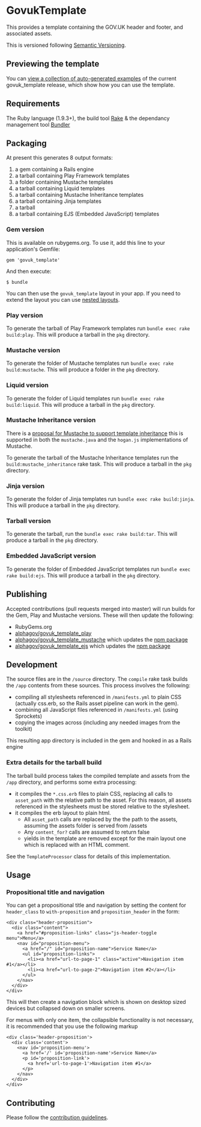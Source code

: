 # GovukTemplate

This provides a template containing the GOV.UK header and footer, and associated assets.

This is versioned following [Semantic Versioning](http://semver.org).

## Previewing the template

You can [view a collection of auto-generated examples](http://alphagov.github.io/govuk_template/) of the current govuk_template release, which show how you can use the template.

## Requirements

The Ruby language (1.9.3+), the build tool [Rake](http://rake.rubyforge.org/) & the dependancy management tool [Bundler](http://bundler.io/)

## Packaging

At present this generates 8 output formats:

1. a gem containing a Rails engine
2. a tarball containing Play Framework templates
3. a folder containing Mustache templates
4. a tarball containing Liquid templates
5. a tarball containing Mustache Inheritance templates
6. a tarball containing Jinja templates
7. a tarball
8. a tarball containing EJS (Embedded JavaScript) templates

### Gem version

This is available on rubygems.org.  To use it, add this line to your application's Gemfile:

    gem 'govuk_template'

And then execute:

    $ bundle

You can then use the `govuk_template` layout in your app.  If you need to extend the layout you can use [nested layouts](http://guides.rubyonrails.org/layouts_and_rendering.html#using-nested-layouts).

### Play version

To generate the tarball of Play Framework templates run `bundle exec rake build:play`. This will produce a tarball in the `pkg` directory.

### Mustache version

To generate the folder of Mustache templates run `bundle exec rake build:mustache`. This will produce a folder in the `pkg` directory.

### Liquid version

To generate the folder of Liquid templates run `bundle exec rake build:liquid`. This will produce a tarball in the `pkg` directory.

### Mustache Inheritance version

There is a [proposal for Mustache to support template inheritance](https://github.com/mustache/spec/issues/38) this is supported in both the `mustache.java` and the `hogan.js` implementations of Mustache.

To generate the tarball of the Mustache Inheritance templates run the `build:mustache_inheritance` rake task. This will produce a tarball in the `pkg` directory.

### Jinja version

To generate the folder of Jinja templates run `bundle exec rake build:jinja`. This will produce a tarball in the `pkg` directory.

### Tarball version

To generate the tarball, run the `bundle exec rake build:tar`. This will produce a tarball in the `pkg` directory.

### Embedded JavaScript version

To generate the folder of Embedded JavaScript templates run `bundle exec rake build:ejs`. This will produce a tarball in the `pkg` directory.

## Publishing

Accepted contributions (pull requests merged into master) will run builds for the Gem, Play and Mustache versions. These will then update the following:

* RubyGems.org
* [alphagov/govuk_template_play](https://github.com/alphagov/govuk_template_play)
* [alphagov/govuk_template_mustache](https://github.com/alphagov/govuk_template_mustache) which updates the [npm package](https://npmjs.org/package/govuk_template_mustache)
* [alphagov/govuk_template_ejs](https://github.com/alphagov/govuk_template_ejs) which updates the [npm package](https://npmjs.org/package/govuk_template_ejs)


## Development

The source files are in the `/source` directory.  The `compile` rake task builds the `/app` contents from these sources.  This process involves the following:

* compiling all stylesheets referenced in `/manifests.yml` to plain CSS (actually css.erb, so the Rails asset pipeline can work in the gem).
* combining all JavaScript files referenced in `/manifests.yml` (using Sprockets)
* copying the images across (including any needed images from the toolkit)

This resulting app directory is included in the gem and hooked in as a Rails engine

### Extra details for the tarball build

The tarball build process takes the compiled template and assets from the `/app` directory, and performs some extra processing:

* it compiles the `*.css.erb` files to plain CSS, replacing all calls to `asset_path` with the relative path to the asset.
  For this reason, all assets referenced in the stylesheets must be stored relative to the stylesheet.
* it compiles the erb layout to plain html.
    * All `asset_path` calls are replaced by the the path to the assets, assuming the assets folder is served from /assets
    * Any `content_for?` calls are assumed to return false
    * yields in the template are removed except for the main layout one which is replaced with an HTML comment.

See the `TemplateProcessor` class for details of this implementation.

## Usage

### Propositional title and navigation

You can get a propositional title and navigation by setting the content for `header_class` to `with-proposition` and `proposition_header` in the form:

    <div class="header-proposition">
      <div class="content">
        <a href="#proposition-links" class="js-header-toggle menu">Menu</a>
        <nav id="proposition-menu">
          <a href="/" id="proposition-name">Service Name</a>
          <ul id="proposition-links">
            <li><a href="url-to-page-1" class="active">Navigation item #1</a></li>
            <li><a href="url-to-page-2">Navigation item #2</a></li>
          </ul>
        </nav>
      </div>
    </div>

This will then create a navigation block which is shown on desktop sized devices but collapsed down on smaller screens.

For menus with only one item, the collapsible functionality is not necessary, it is recommended that you use the following markup

    <div class='header-proposition'>
      <div class='content'>
        <nav id='proposition-menu'>
          <a href='/' id='proposition-name'>Service Name</a>
          <p id='proposition-link'>
            <a href='url-to-page-1'>Navigation item #1</a>
          </p>
        </nav>
      </div>
    </div>

## Contributing

Please follow the [contribution guidelines](https://github.com/alphagov/govuk_template/blob/master/CONTRIBUTING.md).
